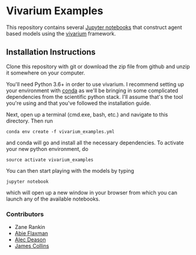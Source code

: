# Vivarium Examples

This repository contains several [Jupyter notebooks](http://jupyter.org/) that construct agent based models using the 
[vivarium](https://github.com/ihmeuw/vivarium) framework.  

## Installation Instructions
Clone this repository with git or download the zip file from github and unzip it somewhere on your computer.
 
You'll need Python 3.6+ in order to use vivarium.  I recommend setting up your environment
with [conda](https://conda.io/miniconda.html) as we'll be bringing in some complicated dependencies 
from the scientific python stack. I'll assume that's the tool you're using and that you've followed
the installation guide.  

Next, open up a terminal (cmd.exe, bash, etc.) and navigate to this directory. Then run 

```
conda env create -f vivarium_examples.yml
```

and conda will go and install all the necessary dependencies.  To
activate your new python environment, do 
```
source activate vivarium_examples
```
You can then start playing with the models by typing
```
jupyter notebook
```
which will open up a new window in your browser from which you
can launch any of the available notebooks.

### Contributors
 
 - Zane Rankin
 - [Abie Flaxman](https://github.com/aflaxman) 
 - [Alec Deason](https://github.com/alec-deason)
 - [James Collins](https://github.com/collijk)
 
